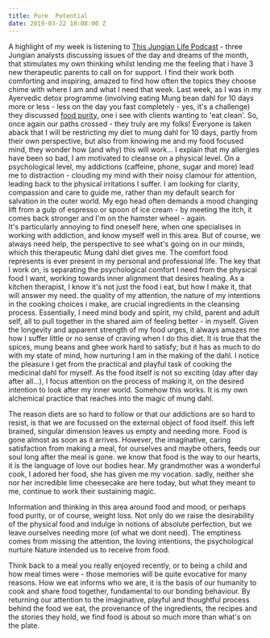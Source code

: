 ```yaml
---
title: Pure  Potential
date: 2019-03-22 10:08:00 Z
---
```


A highlight of my week is listening to [This Jungian Life Podcast](http://www.thisjungianlife.com/heres-the-podcast/) - three Jungian analysts discussing issues of the day and dreams of the month, that stimulates my own thinking whilst lending me the feeling that i have 3 new therapeutic parents to call on for support.  I find their work both comforting and inspiring, amazed to find how often the topics they choose chime with where I am and what I need that week.  Last week, as I was in my Ayervedic detox programme (involving eating Mung bean dahl for 10 days more or less - less on the day you fast completely - yes, it's a challenge) they discussed [food purity,](http://http://www.thisjungianlife.com/episode-49-dietary-over-regulation-and-the-pursuit-of-purity/) one i see with clients wanting to 'eat clean'. So, once again our paths crossed - they truly are my folks!
Everyone is taken aback that I will be restricting my diet to mung dahl for 10 days, partly from their own perspective, but also from knowing me and my food focused mind, they wonder how (and why) this will work... I explain that my allergies have been so bad, I am motivated to cleanse on a physical level. On a psychological level, my addictions (caffeine, phone, sugar and more) lead me to distraction - clouding my mind with their noisy clamour for attention, leading back to the physical irritations I suffer. I am looking for clarity, compassion and care to guide me, rather than my default search for salvation in the outer world. My ego head often demands a mood changing lift from a gulp of espresso or spoon of ice cream - by meeting the itch, it comes back stronger and I'm on the hamster wheel - again.  
It's particularly annoying to find oneself here, when one specialises in working with addiction, and know myself well in this area. But of course, we always need help, the perspective to see what's going on in our minds, which this therapeutic Mung dahl diet gives me.  The comfort food represents is ever present in my personal and professional life. The key that I work on, is separating the psychological comfort I need from the physical food I want, working towards inner alignment that desires healing.  As a kitchen therapist, I know it's not just the food i eat, but how I make it, that will answer my need. the quality of my attention, the nature of my intentions in the cooking choices i make, are crucial ingredients in the cleansing process. Essentially, I need mind body and spirit, my child, parent and adult self, all to pull together in the shared aim of feeling better - in myself.
Given the longevity and apparent strength of my food urges, it always amazes me how I suffer little or no sense of craving when I do this diet.  It is true that the spices, mung beans and ghee work hard to satisfy; but it has as much to do with my state of mind, how nurturing I am in the making of the dahl. I notice the pleasure I get from the practical and playful task of cooking the medicinal dahl for myself.  As the food itself is not so exciting (day after day after all...), I focus attention on the process of making it, on the desired intention to look after my inner world.  Somehow this works.  It is my own alchemical practice that reaches into the magic of mung dahl.

The reason diets are so hard to follow or that our addictions are so hard to resist, is that we are focussed on the external object of food itself. this left brained, singular dimension leaves us empty and needing more.  Food is gone almost as soon as it arrives.  However, the imaginative, caring satisfaction from making a meal, for ourselves and maybe others, feeds our soul long after the meal is gone.  we know that food is the way to our hearts, it is the language of love our bodies hear.  My grandmother was a wonderful cook, I adored her food, she has given me my vocation.  sadly, neither she nor her incredible lime cheesecake are here today, but what they meant to me, continue to work their sustaining magic. 

Information and thinking in this area around food and mood, or perhaps food purity, or of course, weight loss. Not only do we raise the desirability of the physical food and indulge in notions of absolute perfection, but we leave ourselves needing more (of what we dont need).  The emptiness comes from missing the attention, the loving intentions, the psychological nurture Nature intended us to receive from food.

Think back to a meal you really enjoyed recently, or to being a child and how meal times were - those memories will be quite evocative for many reasons.  How we eat informs who we are, it is the basis of our humanity to cook and share food together, fundamental to our bonding behaviour.  By returning our attention to the imaginative, playful and thoughtful process behind the food we eat, the provenance of the ingredients, the recipes and the stories they hold, we find food is about so much more than what's on the plate. 